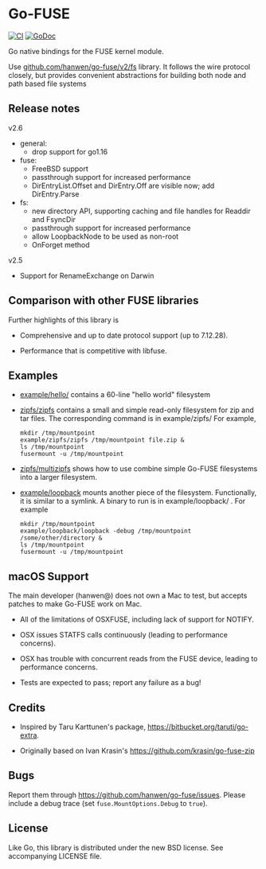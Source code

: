 # Go-FUSE

[![CI](https://github.com/hanwen/go-fuse/actions/workflows/ci.yml/badge.svg)](https://github.com/hanwen/go-fuse/actions/workflows/ci.yml)
[![GoDoc](https://godoc.org/github.com/hanwen/go-fuse/v2/fs?status.svg)](https://godoc.org/github.com/hanwen/go-fuse/v2/fs)

Go native bindings for the FUSE kernel module.

Use
[github.com/hanwen/go-fuse/v2/fs](https://godoc.org/github.com/hanwen/go-fuse/v2/fs)
library.  It follows the wire protocol closely, but provides
convenient abstractions for building both node and path based file
systems

## Release notes

v2.6

* general:
  * drop support for go1.16 
* fuse:
  * FreeBSD support
  * passthrough support for increased performance
  * DirEntryList.Offset and DirEntry.Off are visible now; add DirEntry.Parse 
* fs:
  * new directory API, supporting caching and file handles for Readdir and FsyncDir 
  * passthrough support for increased performance
  * allow LoopbackNode to be used as non-root
  * OnForget method

v2.5

* Support for RenameExchange on Darwin


## Comparison with other FUSE libraries

Further highlights of this library is

* Comprehensive and up to date protocol support (up to 7.12.28).

* Performance that is competitive with libfuse.


## Examples

* [example/hello/](example/hello/main.go) contains a 60-line "hello world" filesystem

* [zipfs/zipfs](zipfs/zipfs.go) contains a small and simple read-only filesystem for
  zip and tar files. The corresponding command is in example/zipfs/
  For example,

  ```shell
  mkdir /tmp/mountpoint
  example/zipfs/zipfs /tmp/mountpoint file.zip &
  ls /tmp/mountpoint
  fusermount -u /tmp/mountpoint
  ````

* [zipfs/multizipfs](zipfs/multizipfs.go) shows how to use combine
  simple Go-FUSE filesystems into a larger filesystem.

* [example/loopback](example/loopback/main.go) mounts another piece of the filesystem.
  Functionally, it is similar to a symlink.  A binary to run is in
  example/loopback/ . For example

  ```shell
  mkdir /tmp/mountpoint
  example/loopback/loopback -debug /tmp/mountpoint /some/other/directory &
  ls /tmp/mountpoint
  fusermount -u /tmp/mountpoint
  ```

## macOS Support

The main developer (hanwen@) does not own a Mac to test, but accepts
patches to make Go-FUSE work on Mac.

* All of the limitations of OSXFUSE, including lack of support for
  NOTIFY.

* OSX issues STATFS calls continuously (leading to performance
  concerns).

* OSX has trouble with concurrent reads from the FUSE device, leading
  to performance concerns.

* Tests are expected to pass; report any failure as a bug!

## Credits

* Inspired by Taru Karttunen's package, https://bitbucket.org/taruti/go-extra.

* Originally based on Ivan Krasin's https://github.com/krasin/go-fuse-zip

## Bugs

Report them through https://github.com/hanwen/go-fuse/issues. Please
include a debug trace (set `fuse.MountOptions.Debug` to `true`).

## License

Like Go, this library is distributed under the new BSD license.  See
accompanying LICENSE file.

